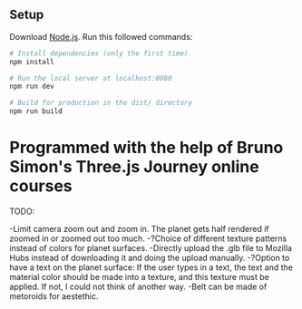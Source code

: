 ## Setup
Download [Node.js](https://nodejs.org/en/download/).
Run this followed commands:

``` bash
# Install dependencies (only the first time)
npm install

# Run the local server at localhost:8080
npm run dev

# Build for production in the dist/ directory
npm run build
```
# Programmed with the help of Bruno Simon's Three.js Journey online courses

TODO:

-Limit camera zoom out and zoom in. The planet gets half rendered if zoomed in or zoomed out too much.
-?Choice of different texture patterns instead of colors for planet surfaces.
-Directly upload the .glb file to Mozilla Hubs instead of downloading it and doing the upload manually.
-?Option to have a text on the planet surface: If the user types in a text, the text and the material color should be made into a texture, and this texture must be applied. If not, I could not think of another way.
-Belt can be made of metoroids for aestethic.